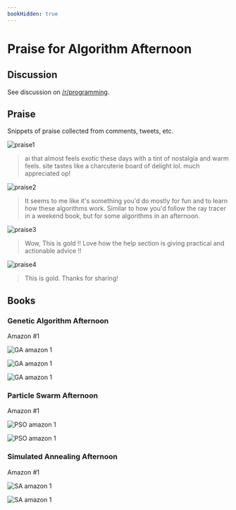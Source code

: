 ```yaml
---
bookHidden: true
---
```


# Praise for Algorithm Afternoon

## Discussion

See discussion on [/r/programming](https://www.reddit.com/r/programming/comments/1ccdcq4/algorithm_afternoon_code_clever_algorithms_on/).


## Praise

Snippets of praise collected from comments, tweets, etc.

![praise1](/praise1.png)

> ai that almost feels exotic these days with a tint of nostalgia and warm feels. site tastes like a charcuterie board of delight lol. much appreciated op!

![praise2](/praise2.png)

> It seems to me like it's something you'd do mostly for fun and to learn how these algorithms work. Similar to how you'd follow the ray tracer in a weekend book, but for some algorithms in an afternoon.

![praise3](/praise3.png)

> Wow, This is gold !! Love how the help section is giving practical and actionable advice !!

![praise4](/praise4.png)

> This is gold. Thanks for sharing!


## Books

### Genetic Algorithm Afternoon

Amazon #1

![GA amazon 1](/book_ga_amazon3.gif)

![GA amazon 1](/book_ga_amazon1.gif)

![GA amazon 1](/book_ga_amazon2.gif)



### Particle Swarm Afternoon

Amazon #1

![PSO amazon 1](/book_pso_amazon2.gif)

![PSO amazon 1](/book_pso_amazon1.gif)



### Simulated Annealing Afternoon

Amazon #1

![SA amazon 1](/book_sa_amazon1.gif)

![SA amazon 1](/book_sa_amazon2.gif)